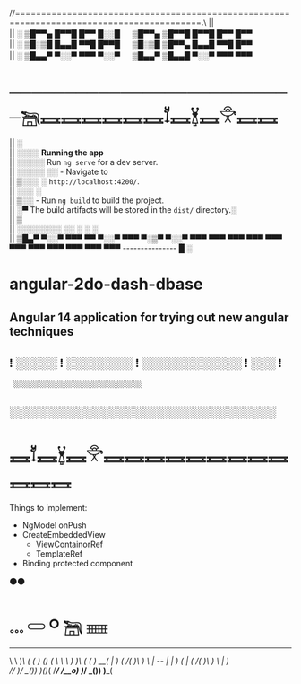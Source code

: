 //==========================================================================================.\\
||                                                                                         
|| ░   ▒█▀▀▄ █▀▀█ █▀▀ █░░█ 　 ▒█▀▀▄ ▒█▀▀█ █▀▀█ █▀▀ █▀▀                                       
|| ░   ▒█░▒█ █▄▄█ ▀▀█ █▀▀█ 　 ▒█░▒█ ▒█▀▀▄ █▄▄█ ▀▀█ █▀▀                                    
|| ░   ▒█▄▄▀ ▀░░▀ ▀▀▀ ▀░░▀ 　 ▒█▄▄▀ ▒█▄▄█ ▀░░▀ ▀▀▀ ▀▀▀                                       
# ──────────────────────────𓆋𓈘𓈘𓈘𓈘𓈘𓈘𓄈𓈘𓋏𓈘𓎞𓈘𓈘                                                                           
|| ░                                                                                              
|| ░░░░  **Running the app**                                                                  
|| ░░░░░ Run `ng serve` for a dev server.                                                 
|| ░░░░░ ░░   - Navigate to                                                                     
|| ▒░░░ ░              `http://localhost:4200/`.                                          
|| ░░░ ░                                                                                          
|| ▒░░ - Run `ng build` to build the project.                                                
|| ░▀  The build artifacts will be stored in the `dist/` directory.░                            
|| ▒                                                                                           
|| ░░░░░░░░ ░░ ░ ░ ░                                                                                          
|| ▒█▄▀ ▀░░▀ ▀▀▀ ▀▀ ▀░░▀ ▀▀▀  ▀░▒▀ ▀░░▀ ▀▀▀ ▀▀▀ ▀▀▀ ▀▀▀ ▀▀▀ ▀▀▀ ▀▀▀ ▀▀▀ ▀▀▀ ▀▀▀ ▀▀▀  ---------------  █ ░                                                                            
# angular-2do-dash-dbase                                                                    
                                                                                           
## Angular 14 application for trying out new angular techniques



## ⁞ ░░░░░ ⁞ ░░░░░░░░ ⁞ ░░░░░░░░░░░░ ⁞ ░░░ ⁞



     ░░░░░░░░░░░░░░░░░░░░░░░░░░░░░░░░



## ░░░░░░░░░░░░░░░░░░░░░░░░░░░░░░░░

# 𓈘𓄈𓈘𓋏𓈘𓎞𓈘𓈘𓈘𓈘𓈘𓈘𓈘𓈘𓈘𓈘𓈘𓈘

Things to implement:
- NgModel onPush
- CreateEmbeddedView
  - ViewContainorRef
  - TemplateRef
- Binding protected component



⚫⚫

# 𓈓 𓋰 𓋪 𓆋 𓈈

 ___     _     ___   _  _     ___   ___     _     ___   ___  
\   \   )_\   (  _( ) () (   \   \ \  _)   )_\   (  _( ) __( 
| ) (  /( )\  _) \  | -- |   | ) ( |  (   /( )\  _) \  | _)  
/___/ )_/ \_()____) )_()_(   /___/ /__o) )_/ \_()____) )___( 
                                                             

